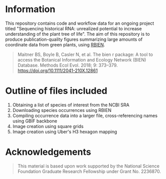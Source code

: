 # Information

This repository contains code and workflow data for an ongoing project titled "Sequencing historical RNA: unrealized potential to increase understanding of the plant tree of life".
The aim of this repository is to produce publication-quality figures summarizing large amounts of coordinate data from green plants, using [RBIEN](https://bien.nceas.ucsb.edu/bien/tools/rbien/). 

> Maitner BS, Boyle B, Casler N, et al. The bien r package: A tool to access the Botanical Information and Ecology Network (BIEN) Database. Methods Ecol Evol. 2018; 9: 373–379. https://doi.org/10.1111/2041-210X.12861

# Outline of files included

1. Obtaining a list of species of interest from the NCBI SRA
2. Downloading species occurrences using RBIEN
3. Compiling occurrence data into a larger file, cross-referencing names using GBIF backbone
4. Image creation using square grids
5. Image creation using Uber's H3 hexagon mapping


# Acknowledgements #

> This material is based upon work supported by the National Science Foundation Graduate Research Fellowship under Grant No. 2236870.
